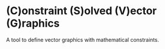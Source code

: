 # (C)onstraint (S)olved (V)ector (G)raphics #

A tool to define vector graphics with mathematical constraints.
